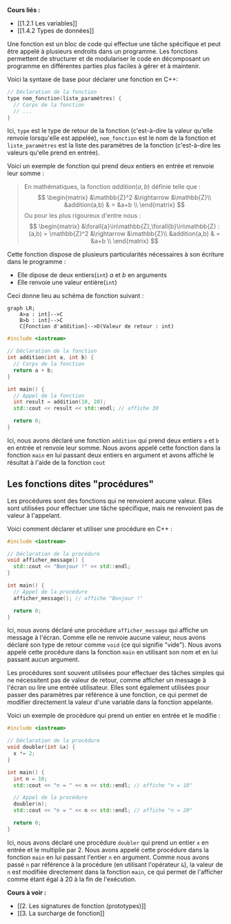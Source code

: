 **Cours liés :**
- [[1.2.1 Les variables]]
- [[1.4.2 Types de données]]

Une fonction est un bloc de code qui effectue une tâche spécifique et peut être appelé à plusieurs endroits dans un programme. Les fonctions permettent de structurer et de modulariser le code en décomposant un programme en différentes parties plus faciles à gérer et à maintenir.

Voici la syntaxe de base pour déclarer une fonction en C++:

```cpp
// Déclaration de la fonction
type nom_fonction(liste_paramètres) {
  // Corps de la fonction
  // ...
}
```

Ici, `type` est le type de retour de la fonction (c'est-à-dire la valeur qu'elle renvoie lorsqu'elle est appelée), `nom_fonction` est le nom de la fonction et `liste_paramètres` est la liste des paramètres de la fonction (c'est-à-dire les valeurs qu'elle prend en entrée).

Voici un exemple de fonction qui prend deux entiers en entrée et renvoie leur somme :

> En mathématiques, la fonction $addition(a,b)$ définie telle que :
 >$$
\begin{matrix}
	&\mathbb{Z}^2     &\rightarrow  &\mathbb{Z}\\
	&addition(a,b)  & =           &a+b       \\
\end{matrix}
$$
> Ou pour les plus rigoureux d'entre nous : 
>$$
\begin{matrix}
	&\forall{a}\in\mathbb{Z},\forall{b}\in\mathbb{Z} : (a,b) = \mathbb{Z}^2     &\rightarrow  &\mathbb{Z}\\
	&addition(a,b)  & =           &a+b       \\
\end{matrix}
$$

Cette fonction dispose de plusieurs particularités nécessaires à son écriture dans le programme :

- Elle dipose de deux entiers(`int`) $a$ et $b$ en arguments
- Elle renvoie une valeur entière(`int`)

Ceci donne lieu au schéma de fonction suivant : 

```mermaid
graph LR;
    A>a : int]-->C
    B>b : int]-->C
    C[Fonction d'addition]-->D(Valeur de retour : int)
```

```cpp
#include <iostream>

// Déclaration de la fonction
int addition(int a, int b) {
  // Corps de la fonction
  return a + b;
}

int main() {
  // Appel de la fonction
  int result = addition(10, 20);
  std::cout << result << std::endl; // affiche 30

  return 0;
}
```

Ici, nous avons déclaré une fonction `addition` qui prend deux entiers `a` et `b` en entrée et renvoie leur somme. Nous avons appelé cette fonction dans la fonction `main` en lui passant deux entiers en argument et avons affiché le résultat à l'aide de la fonction `cout`

## Les fonctions dites "procédures"

Les procédures sont des fonctions qui ne renvoient aucune valeur. Elles sont utilisées pour effectuer une tâche spécifique, mais ne renvoient pas de valeur à l'appelant.

Voici comment déclarer et utiliser une procédure en C++ :

```cpp
#include <iostream>

// Déclaration de la procédure
void afficher_message() {
  std::cout << "Bonjour !" << std::endl;
}

int main() {
  // Appel de la procédure
  afficher_message(); // affiche "Bonjour !"

  return 0;
}

```

Ici, nous avons déclaré une procédure `afficher_message` qui affiche un message à l'écran. Comme elle ne renvoie aucune valeur, nous avons déclaré son type de retour comme `void` (ce qui signifie "vide"). Nous avons appelé cette procédure dans la fonction `main` en utilisant son nom et en lui passant aucun argument.

Les procédures sont souvent utilisées pour effectuer des tâches simples qui ne nécessitent pas de valeur de retour, comme afficher un message à l'écran ou lire une entrée utilisateur. Elles sont également utilisées pour passer des paramètres par référence à une fonction, ce qui permet de modifier directement la valeur d'une variable dans la fonction appelante.

Voici un exemple de procédure qui prend un entier en entrée et le modifie :

```cpp
#include <iostream>

// Déclaration de la procédure
void doubler(int &x) {
  x *= 2;
}

int main() {
  int n = 10;
  std::cout << "n = " << n << std::endl; // affiche "n = 10"

  // Appel de la procédure
  doubler(n);
  std::cout << "n = " << n << std::endl; // affiche "n = 20"

  return 0;
}
```

Ici, nous avons déclaré une procédure `doubler` qui prend un entier `x` en entrée et le multiplie par 2. Nous avons appelé cette procédure dans la fonction `main` en lui passant l'entier `n` en argument. Comme nous avons passé `n` par référence à la procédure (en utilisant l'opérateur `&`), la valeur de `n` est modifiée directement dans la fonction `main`, ce qui permet de l'afficher comme étant égal à 20 à la fin de l'exécution.

**Cours à voir :**
- [[2. Les signatures de fonction (prototypes)]]
- [[3. La surcharge de fonction]]